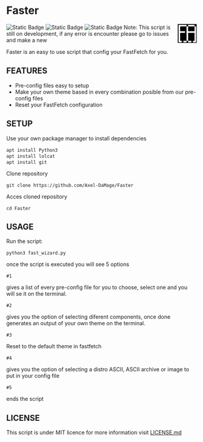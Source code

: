 # Faster
![Static Badge](https://img.shields.io/badge/license-MIT-green) ![Static Badge](https://img.shields.io/badge/100%25%20python-green) ![Static Badge](https://img.shields.io/badge/Wizard-magenta)
<img src="Banners/Banner_Faster.png" width="10%" align="right" />
Note: This script is still on development, if any error is encounter please go to issues and make a new 



Faster is an easy to use script that config your FastFetch for you.

<H2> FEATURES </H2> 

* Pre-config files easy to setup
* Make your own theme based in every combination posible from our pre-config files
* Reset your FastFetch configuration

<H2> SETUP </H2>
Use your own package manager to install dependencies

```
apt install Python3
apt install lolcat
apt install git
```
Clone repository
```
git clone https://github.com/Axel-DaMage/Faster
```
Acces cloned repository
```
cd Faster
```
<H2> USAGE </H2>
Run the script:

```
python3 fast_wizard.py
```
once the script is executed you will see 5 options
```
#1
```
gives a list of every pre-config file for you to choose, select one and you will se it on the terminal.
```
#2
```
gives you the option of selecting diferent components, once done generates an output of your own theme on the terminal.
```
#3
```
Reset to the default theme in fastfetch
```
#4
```
gives you the option of selecting a distro ASCII, ASCII archive or image to put in your config file
```
#5
```
ends the script
<H2> LICENSE </H2>

This script is under MIT licence for more information visit [LICENSE.md](LICENSE.md)
